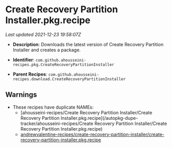 # Create Recovery Partition Installer.pkg.recipe

_Last updated 2021-12-23 19:58:07Z_

- **Description**: Downloads the latest version of Create Recovery Partition Installer and creates a package.

- **Identifier**: `com.github.ahousseini-recipes.pkg.CreateRecoveryPartitionInstaller`

- **Parent Recipes**: `com.github.ahousseini-recipes.download.CreateRecoveryPartitionInstaller`

## Warnings

- These recipes have duplicate NAMEs:
    - [ahousseini-recipes/Create Recovery Partition Installer/Create Recovery Partition Installer.pkg.recipe](/autopkg-dupe-tracker/ahousseini-recipes/Create Recovery Partition Installer/Create Recovery Partition Installer.pkg.recipe)
    - [andrewvalentine-recipes/create-recovery-partition-installer/create-recovery-partition-installer.pkg.recipe](/autopkg-dupe-tracker/andrewvalentine-recipes/create-recovery-partition-installer/create-recovery-partition-installer.pkg.recipe)